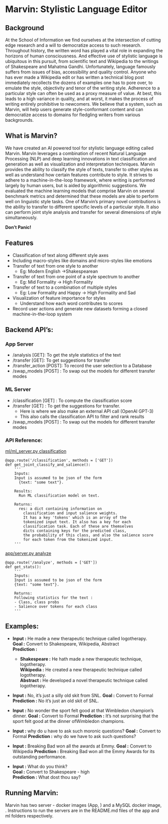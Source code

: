# Marvin: Stylistic Language Editor

## Background

At the School of Information we find ourselves at the intersection of cutting edge research and a will to democratize access to such research. Throughout history, the written word has played a vital role in expanding the horizons of human consciousness. And effective use of stylistic language is ubiquitous in this pursuit, from scientific text and Wikipedia to the writings of Shakespeare and Mahatma Gandhi. Unfortunately, language famously suffers from issues of bias, accessibility and quality control. Anyone who has ever made a Wikipedia edit or has written a technical blog post immediately recollects the dozens of examples one has to pore over, to emulate the style, objectivity and tenor of the writing style. Adherence to a particular style can often be used as a proxy measure of value. At best, this leads to a high variance in quality, and at worst, it makes the process of writing entirely prohibitive to newcomers. We believe that a system, such as Marvin, will help users generate style-conformant content and can democratize access to domains for fledgling writers from various backgrounds.

## What is Marvin?

We have created an AI powered tool for stylistic language editing called Marvin. Marvin leverages a combination of recent Natural Language Processing (NLP) and deep learning innovations in text classification and generation as well as visualization and interpretation techniques. Marvin provides the ability to classify the style of texts, transfer to other styles as well as understand how certain features contribute to style. It strives to adhere to a machine-in-the-loop framework, where writing is performed largely by human users, but is aided by algorithmic suggestions. 
We evaluated the machine learning models that comprise Marvin on several benchmark metrics and determined that these models are able to perform well on linguistic style tasks. One of Marvin’s primary novel contributions is the ability to transfer to different specific levels of a particular style. It also can perform joint style analysis and transfer for several dimensions of style simultaneously. 

**Don’t Panic!**

## Features
- Classification of text along different style axes 		
- Including macro-styles like domains and micro-styles like emotions	
- Transfer of text from one style to another 		
   - Eg: Modern English →Shakespearean
- Transfer of text from one point of a style spectrum to another 		
  - Eg: Mid Formality → High Formality
- Transfer of text to a combination of multiple styles 		
  - Eg: Low Formality and Happy →  High Formality and Sad
- Visualization of feature importance for styles 		
  - Understand how each word contributes to scores
- Record user actions and generate new datasets forming a closed machine-in-the-loop system
 
## Backend API’s:

### App Server
- /analysis [GET]: To get the style statistics of the text
- /transfer  [GET]: To get suggestions for transfer
- /transfer_action [POST]: To record the user selection to a Database
- /swap_models [POST] : To swap out the models for different transfer modes

### ML Server
- /classification [GET] : To compute the classification score
- /transfer [GET] : To get the suggestions for transfer. 
  - Here is where we also make an external API call (OpenAI GPT-3)
  - This also calls the classification API to filter and rank results
- /swap_models [POST] : To swap out the models for different transfer modes

### API Reference:
[ml/ml_server.py classification](https://github.com/nuwandavek/marvin/blob/master/ml/ml_server.py#L221)
```
@app.route('/classification', methods = ['GET'])
def get_joint_classify_and_salience():
    '''
    Inputs:
    Input is assumed to be json of the form 
      {text: "some text"}.
  
    Results:
      Run ML classification model on text. 
      
    Returns:
      res: a dict containing information on 
        classification and input salience weights.
        It has a key 'tokens' which is an array of the 
        tokenized input text. It also has a key for each 
        classification task. Each of these are themselves
        dicts containing keys for the predicted class, 
        the probability of this class, and also the salience score
        for each token from the tokenized input.
    '''
```
[app/server.py analyze](https://github.com/nuwandavek/marvin/blob/master/app/server.py#L41)
```
@app.route('/analyze', methods = ['GET'])
def get_stats():
	'''
	Inputs:
	Input is assumed to be json of the form 
  	{text: "some text"}. 
  	
  	Returns:
	Following statistics for the text :
	- Class, class probs
	- Salience over tokens for each class
  	'''
```

## Examples:

-  **Input :** He made a new therapeutic technique called logotherapy.  
   **Goal :** Convert to Shakespeare, Wikipedia, Abstract  
   **Prediction :**  
      - **Shakespeare :** He hath made a new therapeutic technique, logotherapy.  
        **Wikipedia :** He created a new therapeutic technique called logotherapy.  
        **Abstract :** He developed a novel therapeutic technique called logotherapy.  

-  **Input :** No, it’s just a silly old skit from SNL.
   **Goal :** Convert to Formal
   **Prediction :** No it’s just an old skit of SNL.

-  **Input :** No wonder the sport felt good at that Wimbledon champion’s dinner.
   **Goal :** Convert to Formal
   **Prediction :** It’s not surprising that the sport felt good at the dinner ofWimbledon champions.

-  **Input :** why do u have to ask such moronic questions?
   **Goal :** Convert to Formal
   **Prediction :** why do we have to ask such questions?

-  **Input :** Breaking Bad won all the awards at Emmy.
   **Goal :** Convert to Wikipedia
   **Prediction :** Breaking Bad won all the Emmy Awards for its outstanding performance.

-  **Input :** What do you think?  
   **Goal :** Convert to Shakespeare - high  
   **Prediction :** What dost thou say?  

## Running Marvin:
Marvin has two server - docker images (App, ) and a MySQL docker image, .
Instructions to run the servers are in the README.md files of the app and ml folders respectively. 

